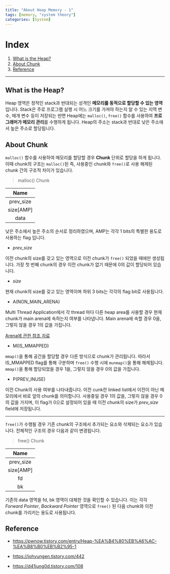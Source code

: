 ```yaml
---
title: "About Heap Memory - 1"
tags: [memory, "system theory"]
categories: [System]
---
```


# Index

1. [What is the Heap?](#what-is-the-heap)
2. [About Chunk](#about-chunk)
3. [Reference](#reference)

* * *

## What is the Heap?

Heap 영역은 정적인 stack과 반대되는 성격인 **메모리를 동적으로 할당할 수 있는 영역**입니다. Stack은 주로 프로그램 실행 시 어느 크기를 가져야 하는지 알 수 있는 지역 변수, 매개 변수 등이 저장되는 반면 Heap에는 `malloc()`, `free()` 함수를 사용하여 **프로그래머가 메모리 관리**를 수행하게 됩니다. Heap의 주소는 stack과 반대로 낮은 주소에서 높은 주소로 할당됩니다. 

## About Chunk

`malloc()` 함수를 사용하여 메모리를 할당할 경우 **Chunk** 단위로 할당을 하게 됩니다. 이때 chunk의 구조는 `malloc()`된 즉, 사용중인 chunk와 `free()`로 사용 해제된 chunk 간의 구조적 차이가 있습니다.

> malloc() Chunk

|Name|
|:--:|
|prev\_size|
|size[AMP]|
|data|

낮은 주소에서 높은 주소의 순서로 정리하였으며, AMP는 각각 1 bits의 특별한 용도로 사용하는 flag 입니다.

- *prev_size*

이전 chunk의 size를 갖고 있는 영역으로 이전 chunk가 `free()` 되었을 때에만 생성됩니다. 가장 첫 번째 chunk의 경우 이전 chunk가 없기 때문에 0의 값이 할당되어 있습니다.

- *size*

현재 chunk의 size를 갖고 있는 영역이며 하위 3 bits는 각각의 flag bit로 사용됩니다.

 - A(NON\_MAIN\_ARENA)

Multi Thread Application에서 각 thread 마다 다른 heap area를 사용할 경우 현재 chunk가 main arena에 속하는지 여부를 나타냅니다. Main arena에 속할 경우 0을, 그렇지 않을 경우 1의 값을 가집니다.

[Arena에 관한 참조 자료](https://jipanyang.wordpress.com/2014/06/09/glibc-malloc-internal-arena-bin-chunk-and-sub-heap-1/)

 - M(IS\_MMAPPED)

`mmap()`을 통해 공간을 할당할 경우 다른 방식으로 chunk가 관리됩니다. 따라서 IS\_MMAPPED flag를 통해 구분하며 `free()` 수행 시에 `munmap()`을 통해 해제됩니다. `mmap()`을 통해 할당되었을 경우 1을, 그렇지 않을 경우 0의 값을 가집니다.

 - P(PREV\_INUSE)

이전 Chunk의 사용 여부를 나타내줍니다. 이전 cunk란 linked list에서 이전이 아닌 메모리에서 바로 앞의 chunk를 의미합니다. 사용중일 경우 1의 값을, 그렇지 않을 경우 0의 값을 가지며, 이 flag가 0으로 설정되어 있을 때 이전 chunk의 size가 *prev_size* field에 저장됩니다.

* * *

`free()`가 수행될 경우 기존 chunk의 구조에서 추가되는 요소와 삭제되는 요소가 있습니다. 전체적인 구조의 경우 다음과 같이 변경됩니다.

> free() Chunk

|Name|
|:--:|
|prev\_size|
|size[AMP]|
|fd|
|bk|

기존의 data 영역을 fd, bk 영역이 대체한 것을 확인할 수 있습니다. 이는 각각 *Forward Pointer*, *Backward Pointer* 영역으로 `free()` 된 다음 chunk와 이전 chunk를 가리키는 용도로 사용됩니다.

## Reference

- <https://pwnow.tistory.com/entry/Heap-%EA%B4%80%EB%A6%AC-%EA%B8%B0%EB%B2%95-1>

- <https://johyungen.tistory.com/442>

- <https://d41jung0d.tistory.com/108>
